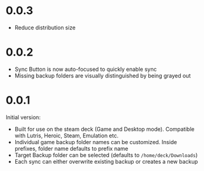 # 0.0.3

- Reduce distribution size

# 0.0.2

- Sync Button is now auto-focused to quickly enable sync
- Missing backup folders are visually distinguished by being grayed out

# 0.0.1

Initial version:
- Built for use on the steam deck (Game and Desktop mode). Compatible with Lutris, Heroic, Steam, Emulation etc.
- Individual game backup folder names can be customized. Inside prefixes, folder name defaults to prefix name
- Target Backup folder can be selected (defaults to `/home/deck/Downloads`)
- Each sync can either overwrite existing backup or creates a new backup
